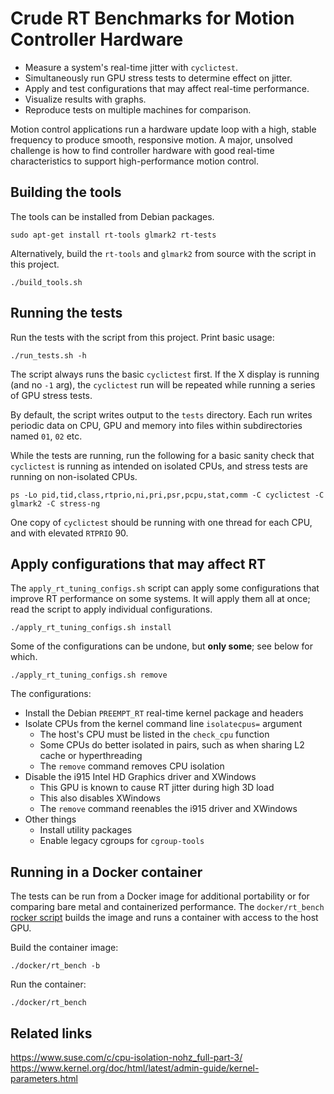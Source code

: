 # Crude RT Benchmarks for Motion Controller Hardware

- Measure a system's real-time jitter with `cyclictest`.
- Simultaneously run GPU stress tests to determine effect on jitter.
- Apply and test configurations that may affect real-time performance.
- Visualize results with graphs.
- Reproduce tests on multiple machines for comparison.

Motion control applications run a hardware update loop with a high,
stable frequency to produce smooth, responsive motion.  A major,
unsolved challenge is how to find controller hardware with good
real-time characteristics to support high-performance motion control.

## Building the tools

The tools can be installed from Debian packages.

    sudo apt-get install rt-tools glmark2 rt-tests

Alternatively, build the `rt-tools` and `glmark2` from source with the
script in this project.

    ./build_tools.sh

## Running the tests

Run the tests with the script from this project.  Print basic usage:

    ./run_tests.sh -h

The script always runs the basic `cyclictest` first.  If the X display
is running (and no `-1` arg), the `cyclictest` run will be repeated
while running a series of GPU stress tests.

By default, the script writes output to the `tests` directory.  Each
run writes periodic data on CPU, GPU and memory into files within
subdirectories named `01`, `02` etc.

While the tests are running, run the following for a basic sanity
check that `cyclictest` is running as intended on isolated CPUs, and
stress tests are running on non-isolated CPUs.

    ps -Lo pid,tid,class,rtprio,ni,pri,psr,pcpu,stat,comm -C cyclictest -C glmark2 -C stress-ng

One copy of `cyclictest` should be running with one thread for each
CPU, and with elevated `RTPRIO` 90.

## Apply configurations that may affect RT

The `apply_rt_tuning_configs.sh` script can apply some configurations that
improve RT performance on some systems.  It will apply them all at
once; read the script to apply individual configurations.

    ./apply_rt_tuning_configs.sh install

Some of the configurations can be undone, but **only some**; see below
for which.

    ./apply_rt_tuning_configs.sh remove

The configurations:

- Install the Debian `PREEMPT_RT` real-time kernel package and headers
- Isolate CPUs from the kernel command line `isolatecpus=` argument
  - The host's CPU must be listed in the `check_cpu` function
  - Some CPUs do better isolated in pairs, such as when sharing L2
    cache or hyperthreading
  - The `remove` command removes CPU isolation
- Disable the i915 Intel HD Graphics driver and XWindows
  - This GPU is known to cause RT jitter during high 3D load
  - This also disables XWindows
  - The `remove` command reenables the i915 driver and XWindows
- Other things
  - Install utility packages
  - Enable legacy cgroups for `cgroup-tools`

## Running in a Docker container

The tests can be run from a Docker image for additional portability or
for comparing bare metal and containerized performance.  The
`docker/rt_bench` [rocker script][rocker] builds the image and runs a
container with access to the host GPU.

Build the container image:

    ./docker/rt_bench -b

Run the container:

    ./docker/rt_bench

[rocker]:  https://github.com/zultron/rocker

## Related links

https://www.suse.com/c/cpu-isolation-nohz_full-part-3/
https://www.kernel.org/doc/html/latest/admin-guide/kernel-parameters.html
